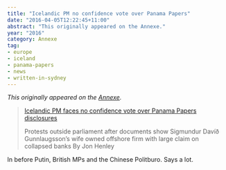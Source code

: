 ```yaml
---
title: "Icelandic PM no confidence vote over Panama Papers"
date: "2016-04-05T12:22:45+11:00"
abstract: "This originally appeared on the Annexe."
year: "2016"
category: Annexe
tag:
- europe
- iceland
- panama-papers
- news
- written-in-sydney
---
```

*This originally appeared on the [Annexe](https://rubenerd.tumblr.com/post/142271651265/icelandic-pm-faces-no-confidence-vote-over-panama).*

> [Icelandic PM faces no confidence vote over Panama Papers disclosures](https://www.theguardian.com/world/2016/apr/04/icelandic-pm-gunnlaugsson-faces-no-confidence-vote-panama-papers-wife-offshore)
> 
> Protests outside parliament after documents show Sigmundur Davíð Gunnlaugsson’s wife owned offshore firm with large claim on collapsed banks
By Jon Henley

In before Putin, British MPs and the Chinese Politburo. Says a lot.

